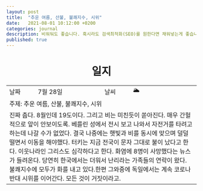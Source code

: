 ```yaml
---
layout: post
title:  "추운 여름, 산불, 불쾌지수, 시위"
date:   2021-08-01 10:12:00 +0200
categories: journal
description: 비워둬도 좋습니다. 혹시라도 검색최적화(SEO)를 원한다면 채워넣는게 좋습니다.
published: true
---
```

 
<h1 style='text-align:center;font-weight:bold;'>일지</h1>

<table>

  <tr>
    <td style="width: 15%;" >날짜</td>
    <td style="width: 35%;" >7월 28일</td>
    <td style="width: 15%;" >날씨</td>
    <td style="width: 35%;" >&#127781; </td>
  </tr>
  <tr><td colspan=4> 주제: 추운 여름, 산불, 불쾌지수, 시위  </td></tr>
  <tr><td colspan=4 class="notes"> 진짜 춥다. 8월인데 19도이다. 그리고 비는 미친듯이 쏟아진다. 매우 간헐적으로 앞이 안보이도록. 베를린 성에서 전시 보고 나와서 자전거를 타려고 하는데 나갈 수가 없었다. 결국 나중에는 햇빛과 비를 동시에 맞으며 덜덜 떨면서 이동을 해야했다. 터키는 지금 전국이 문자 그대로 불이 났다고 한다. 이웃나라인 그리스도 심각하다고 한다. 화염에 8명이 사망했다는 뉴스가 들려온다. 당연히 한국에서는 더워서 난리라는 가족들의 연락이 왔다. 불쾌지수에 모두가 화를 내고 있다.한편 그와중에 독일에서는 계속 코로나 반대 시위를 이어간다. 모든 것이 거짓이라고.  


</td></tr>
</table>




